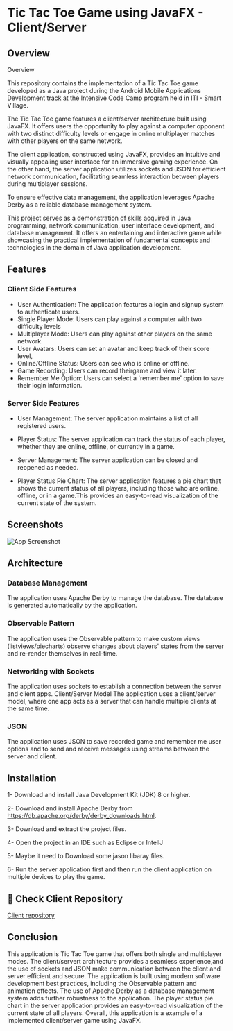 
# Tic Tac Toe Game using JavaFX - Client/Server

## Overview


Overview

This repository contains the implementation of a Tic Tac Toe game developed as a Java project during the Android Mobile Applications Development track at the Intensive Code Camp program held in ITI - Smart Village.

The Tic Tac Toe game features a client/server architecture built using JavaFX. It offers users the opportunity to play against a computer opponent with two distinct difficulty levels or engage in online multiplayer matches with other players on the same network.

The client application, constructed using JavaFX, provides an intuitive and visually appealing user interface for an immersive gaming experience. On the other hand, the server application utilizes sockets and JSON for efficient network communication, facilitating seamless interaction between players during multiplayer sessions.

To ensure effective data management, the application leverages Apache Derby as a reliable database management system.

This project serves as a demonstration of skills acquired in Java programming, network communication, user interface development, and database management. It offers an entertaining and interactive game while showcasing the practical implementation of fundamental concepts and technologies in the domain of Java application development.


## Features
### Client Side Features

- User Authentication: The application features a login and signup system to authenticate users.
- Single Player Mode: Users can play against a computer with two difficulty levels
- Multiplayer Mode: Users can play against other players on the same network.
- User Avatars: Users can set an avatar and keep track of their score level,
- Online/Offline Status: Users can see who is online or offline.
- Game Recording: Users can record theirgame and view it later. 
- Remember Me Option: Users can select a 'remember me' option to save their login information.
### Server Side Features
- User Management: The server application maintains a list of all registered users.

- Player Status: The server application can track the status of each player, whether they are online, offline, or currently in a game.

- Server Management: The server application can be closed and reopened as needed.

- Player Status Pie Chart: The server application features a pie chart that shows the current status of all players, including those who are online, offline, or in a game.This provides an easy-to-read visualization of the current state of the system.



## Screenshots

![App Screenshot](https://via.placeholder.com/468x300?text=App+Screenshot+Here)


## Architecture
### Database Management

The application uses Apache Derby to manage the database. The database is generated automatically by the application.

### Observable Pattern

The application uses the Observable pattern to make custom views (listviews/piecharts) observe changes about players' states from the server and re-render themselves in real-time.

### Networking with Sockets

The application uses sockets to establish a connection between the server and client apps. Client/Server Model The application uses a client/server model, where one app acts as a server that can handle multiple clients at the same time.

### JSON

The application uses JSON to save recorded game and remember me user options and to send and receive messages using streams between the server and client.

## Installation
1- Download and install Java Development Kit (JDK) 8 or higher. 

2- Download and install Apache Derby from https://db.apache.org/derby/derby_downloads.html.

3- Download and extract the project files. 

4- Open the project in an IDE such as Eclipse or IntellJ

5- Maybe it need to Download some jason libaray files.

6- Run the server application first and then run the client application on multiple devices to play the game.
    
## 🔗 Check Client Repository 

[Client repository ](https://github.com/basseemos1212/TictacToe)
## Conclusion
This application is Tic Tac Toe game that offers both single and multiplayer modes. The client/servert architecture provides a seamless experience,and the use of sockets and JSON make communication between the client and server efficient and secure. The application is built using modern software development best practices, including the Observable pattern and animation effects. The use of Apache Derby as a database management system adds further robustness to the application. The player status pie chart in the server application provides an easy-to-read visualization of the current state of all players. Overall, this application is a example of a implemented client/server game using JavaFX.